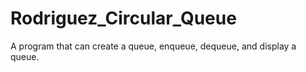 # Rodriguez_Circular_Queue
A program that can create a queue, enqueue, dequeue, and display a queue.
